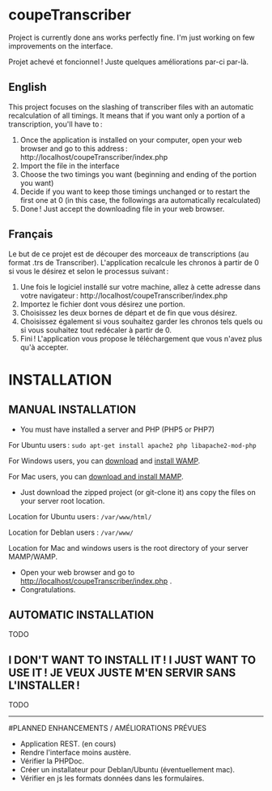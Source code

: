 # coupeTranscriber

Project is currently done ans works perfectly fine. I'm just working on few improvements on the interface.

Projet achevé et foncionnel ! Juste quelques améliorations par-ci par-là.

## English

This project focuses on the slashing of transcriber files with an automatic recalculation of all timings.
It means that if you want only a portion of a transcription, you'll have to :
<ol>
    <li>Once the application is installed on your computer, open your web browser and go to this address : http://localhost/coupeTranscriber/index.php</li>
    <li>Import the file in the interface</li>
    <li>Choose the two timings you want (beginning and ending of the portion you want)</li>
    <li>Decide if you want to keep those timings unchanged or to restart the first one at 0 (in this case, the followings ara automatically recalculated)</li>
    <li>Done ! Just accept the downloading file in your web browser.</li>
</ol>
 
## Français
 
Le but de ce projet est de découper des morceaux de transcriptions (au format .trs de Transcriber). L'application recalcule les chronos à partir de 0 si vous le désirez et selon le processus suivant :
<ol>
    <li>Une fois le logiciel installé sur votre machine, allez à cette adresse dans votre navigateur : http://localhost/coupeTranscriber/index.php</li>
    <li>Importez le fichier dont vous désirez une portion.</li>
    <li>Choisissez les deux bornes de départ et de fin que vous désirez.</li>
    <li>Choisissez également si vous souhaitez garder les chronos tels quels ou si vous souhaitez tout redécaler à partir de 0.</li>
    <li>Fini ! L'application vous propose le téléchargement que vous n'avez plus qu'à accepter.</li>
</ol>

# INSTALLATION

## MANUAL INSTALLATION

- You must have installed a server and PHP (PHP5 or PHP7)

For Ubuntu users : `sudo apt-get install apache2 php libapache2-mod-php`

For Windows users, you can [download](https://sourceforge.net/projects/wampserver/) and [install WAMP](http://www.wampserver.com/).

For Mac users, you can [download and install MAMP](https://www.mamp.info/en/downloads/).

- Just download the zipped project (or git-clone it) ans copy the files on your server root location.

Location for Ubuntu users : `/var/www/html/`

Location for DebIan users : `/var/www/`

Location for Mac and windows users is the root directory of your server MAMP/WAMP.
- Open your web browser and go to [http://localhost/coupeTranscriber/index.php](http://localhost/coupeTranscriber/index.php) .
- Congratulations.


## AUTOMATIC INSTALLATION
TODO

## I DON'T WANT TO INSTALL IT ! I JUST WANT TO USE IT ! JE VEUX JUSTE M'EN SERVIR SANS L'INSTALLER !
TODO


----------------------

#PLANNED ENHANCEMENTS / AMÉLIORATIONS PRÉVUES
* Application REST. (en cours)
* Rendre l'interface moins austère.
* Vérifier la PHPDoc.
* Créer un installateur pour DebIan/Ubuntu (éventuellement mac).
* Vérifier en js les formats données dans les formulaires.
